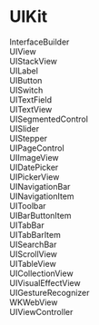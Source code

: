 # UIKit

InterfaceBuilder  
UIView  
UIStackView  
UILabel  
UIButton  
UISwitch  
UITextField  
UITextView  
UISegmentedControl  
UISlider  
UIStepper  
UIPageControl  
UIImageView  
UIDatePicker  
UIPickerView  
UINavigationBar  
UINavigationItem  
UIToolbar  
UIBarButtonItem  
UITabBar  
UITabBarItem  
UISearchBar  
UIScrollView  
UITableView  
UICollectionView  
UIVisualEffectView  
UIGestureRecognizer  
WKWebView  
UIViewController  

